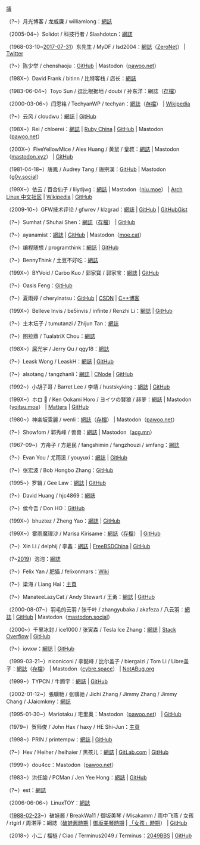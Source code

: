 [議](https://github.com/XX-net/XX-Net-dev/issues/85)

（?~）月光博客 / 龙威廉 / williamlong：[網誌](https://www.williamlong.info/)

（2005-04~）Solidot / 科技行者 / Slashdotcn：[網誌](https://www.solidot.org/)

（1968-03-10~[2017-07-31](https://archive.md/gcCUm)）东先生 / MyDF / lsd2004：[網誌](http://127.0.0.1:43110/mydf.bit/)（[ZeroNet](https://zeronet.io/)） | [Twitter](https://web.archive.org/web/20180826044823/https:/twitter.com/MyDF)

（?~）陈少举 / chenshaoju：[GitHub](https://github.com/chenshaoju) | Mastodon（[pawoo.net](https://pawoo.net/@chenshaoju)）

（198X~）David Frank / bitinn / 比特客栈 / 店长：[網誌](https://bitinn.net/)

（1983-06-04~）Toyo Sun / 逗比根据地 / doubi / 孙东洋：網誌（[存檔](https://web.archive.org/web/20181120103104/https://doub.io/)）

（2000-03-06~）闫恩铭 / TechyanWP / techyan：[網誌](https://techyan.me/)（[存檔](https://web.archive.org/web/20180224065832/https://techyan.me/)） | [Wikipedia](https://zh.wikipedia.org/wiki/User:Techyan)

（?~）云风 / cloudwu：[網誌](https://blog.codingnow.com/) | [GitHub](https://github.com/cloudwu)

（198X~）Rei / chloerei：[網誌](https://chloerei.com/posts/) | [Ruby China](https://ruby-china.org/Rei) | [GitHub](https://github.com/chloerei) | Mastodon（[pawoo.net](https://pawoo.net/@Rei)）

（200X~）FiveYellowMice / Alex Huang / 黄鼠 / 皇叔：[網誌](https://fiveyellowmice.com/) | Mastodon（[mastodon.xyz](https://mastodon.xyz/@FiveYellowMice)） | [GitHub](https://github.com/FiveYellowMice)

（1981-04-18~）唐鳳 / Audrey Tang / 唐宗漢：[GitHub](https://github.com/audreyt) | Mastodon（[g0v.social](https://g0v.social/@au)）

（199X~）依云 / 百合仙子 / lilydjwg：[網誌](https://blog.lilydjwg.me/) | Mastodon（[niu.moe](https://niu.moe/@lilydjwg)） | [Arch Linux 中文社区](https://bbs.archlinuxcn.org/search.php?action=show_user_posts&user_id=159) | [Wikipedia](https://zh.wikipedia.org/wiki/User:Lilydjwg) | [GitHub](https://github.com/lilydjwg)

（2009-10~）GFW技术评论 / gfwrev / klzgrad：[網誌](https://gfwrev.blogspot.com/) | [GitHub](https://github.com/klzgrad) | [GitHubGist](https://gist.github.com/klzgrad)

（?~）Sumhat / Shuhai Shen：[網誌](https://leonax.net/)（[存檔](https://web.archive.org/web/20190126110642/https://leonax.net/)） | [GitHub](https://github.com/sumhat)

（?~）ayanamist：[網誌](https://blog.ayanamist.com/) | [GitHub](https://github.com/ayanamist) | Mastodon（[moe.cat](https://moe.cat/@ayanamist)）

（?~）编程随想 / programthink：[網誌](https://program-think.blogspot.com/) | [GitHub](https://github.com/programthink)

（?~）BennyThink / 土豆不好吃：[網誌](https://www.bennythink.com/)

（199X~）BYVoid / Carbo Kuo / 郭家寶 / 郭家宝：[網誌](https://www.byvoid.com/) | [GitHub](https://github.com/BYVoid)

（?~）Oasis Feng：[GitHub](https://github.com/oasisfeng)

（?~）夏雨婷 / cherylnatsu：[GitHub](https://github.com/zooxyt) | [CSDN](https://web.archive.org/web/20180217013021/https://blog.csdn.net/cherylnatsu) | [C++博客](https://web.archive.org/web/20190321125939/http://www.cppblog.com/wuwu/)

（199X~）Belleve Invis / be5invis / infinte / Renzhi Li：[網誌](https://typeof.net/) | [GitHub](https://github.com/be5invis)

（?~）土木坛子 / tumutanzi / Zhijun Tan：[網誌](https://tumutanzi.com/)

（?~）图拉鼎 / TualatriX Chou：[網誌](https://imtx.me/)

（198X~）屈光宇 / Jerry Qu / qgy18：[網誌](https://imququ.com/)

（?~）Leask Wong / LeaskH：[網誌](https://leaskh.com/) | [GitHub](https://github.com/leask)

（?~）alsotang / tangzhanli：[網誌](https://fxck.it/) | [CNode](https://cnodejs.org/user/alsotang) | [GitHub](https://github.com/alsotang)

（1992~）小胡子哥 / Barret Lee / 李靖 / hustskyking：[網誌](https://www.barretlee.com/entry/) | [GitHub](https://github.com/barretlee)

（199X~）ホロ 🐺 / Ken Ookami Horo / ヨイツの賢狼 / 赫萝：[網誌](https://blog.yoitsu.moe/) | Mastodon（[yoitsu.moe](https://yoitsu.moe/@horo)） | [Matters](https://matters.news/@kenookamihoro) | [GitHub](https://github.com/KenOokamiHoro)

（1980~）神楽坂雯麗 / wenli：[網誌](http://wenli.moe/)（[存檔](https://web.archive.org/web/20181226193159/http://wenli.moe/)） | Mastodon（[pawoo.net](https://pawoo.net/@wenli)）

（?~）Showfom / 郭秀峰 / 兽兽：[網誌](https://sb.sb/) | Mastodon（[acg.mn](https://acg.mn/@Showfom)）

（1967-09~）方舟子 / 方是民 / fangshimin / fangzhouzi / smfang：[網誌](http://www.xysblogs.org/fangzhouzi)

（?~）Evan You / 尤雨溪 / youyuxi：[網誌](https://blog.evanyou.me/) | [GitHub](https://github.com/yyx990803)

（?~）张宏波 / Bob Hongbo Zhang：[GitHub](https://github.com/bobzhang)

（1995~）罗辑 / Gee Law：[網誌](https://geelaw.blog/) | [GitHub](https://github.com/GeeLaw)

（?~）David Huang / hjc4869：[網誌](https://blog.hjc.im/)

（?~）侯今吾 / Don HO：[GitHub](https://github.com/donho)

（199X~）bhuztez / Zheng Yao：[網誌](https://bhuztez.github.io/) | [GitHub](https://github.com/bhuztez)

（199X~）雾雨魔理沙 / Marisa Kirisame：[網誌](https://marisa.moe/)（[存檔](https://web.archive.org/web/20190116160652/http://marisa.moe/)） | [GitHub](https://github.com/MarisaKirisame)

（?~）Xin Li / delphij / 李鑫：[網誌](https://blog.delphij.net/) | [FreeBSDChina](https://wiki.freebsdchina.org/user/delphij) | [GitHub](https://github.com/delphij)

（?~[2019](https://archive.md/7jNti)）泡泡：[網誌](https://pao-pao.net/articles)

（?~）Felix Yan / 肥猫 / felixonmars：[Wiki](https://felixc.at/)

（?~）梁海 / Liang Hai：[主頁](https://lianghai.github.io/)

（?~）ManateeLazyCat / Andy Stewart / 王勇：[網誌](https://manateelazycat.github.io/) | [GitHub](https://github.com/manateelazycat)

（2000-08-07~）羽毛的云羽 / 张千叶 / zhangyubaka / akafeza / 八云羽：[網誌](https://oao.moe/) | [GitHub](https://github.com/zhangyubaka) | Mastodon（[mastodon.social](https://mastodon.social/@zhangyubaka)）

（2000~）千里冰封 / ice1000 / 张寅森 / Tesla Ice Zhang：[網誌](https://ice1000.org/) | [Stack Overflow](https://stackoverflow.com/users/7083401/ice1000) | [GitHub](https://github.com/ice1000)

（?~）iovxw：[網誌](https://iovxw.net/) | [GitHub](https://github.com/iovxw)

（1999-03-21~）niconiconi / 李懿峰 / 比尔盖子 / biergaizi / Tom Li / Libre盖子：[網誌](https://tomli.blog/)（[存檔](https://web.archive.org/web/20190810213746/https://tomli.blog/)） | Mastodon（[cybre.space](https://cybre.space/@niconiconi)） | [NotABug.org](https://notabug.org/niconiconi)

（1999~）TYPCN / 牛腾宇：[網誌](https://typcn.com/blog) | [GitHub](https://github.com/typcn)

（2002-01-12~）張驥馳 / 张骥驰 / Jichi Zhang / Jimmy Zhang / Jimmy Chang / JJaicmkmy：[網誌](https://jichi.ca/)

（1995-01-30~）Mariotaku / 宅里奥：Mastodon（[pawoo.net](https://pawoo.net/@mariotaku)） | [GitHub](https://github.com/mariotaku)

（1979~）贺师俊 / John Hax / haxy / HE Shi-Jun：[主頁](https://johnhax.net/)

（1998~）PRIN / printempw：[網誌](https://printempw.github.io/) | [GitHub](https://github.com/printempw)

（?~）Hev / Heiher / heihaier / 黑孩儿：[網誌](https://hev.cc/) | [GitLab.com](https://gitlab.com/hev) | [GitHub](https://github.com/heiher)

（1999~）dou4cc：Mastodon（[pawoo.net](https://pawoo.net/@dou4cc)）

（1983~）洪任諭 / PCMan / Jen Yee Hong：[網誌](https://pcmanx.blogspot.com/) | [GitHub](https://github.com/PCMan)

（?~）est：[網誌](https://blog.est.im/)

（2006-06-06~）LinuxTOY：[網誌](https://linuxtoy.org/)

（[1988-02-23](https://archive.md/RaIcW)~）破娃酱 / BreakWa11 / 御坂美琴 / Misakamm / 雨中飞燕 / 女孩 / rtgirl / 周湛萍：網誌（[破娃酱時期](https://web.archive.org/web/20170727123808/https://breakwa11.blogspot.com/) | [御坂美琴時期](https://web.archive.org/web/20161120142409/https://misakamm.com/blog/) | [「女孩」時期](https://web.archive.org/web/20140225214012/http://blog.sina.com.cn/rtgirl)） | [GitHub](https://github.com/breakwa11)

（2018~）小二 / 榴梿 / Ciao / Terminus2049 / Terminus：[2049BBS](https://2049bbs.xyz/member/1) | [GitHub](https://github.com/Terminus2049)
